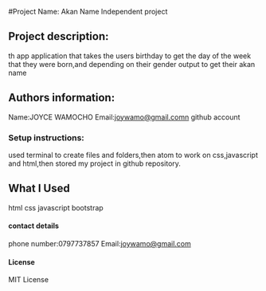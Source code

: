 #Project Name:
Akan Name Independent project
## Project description:
th app application that takes the users birthday to get the day of the week that they were born,and depending on their gender output to get their akan name
## Authors information:
Name:JOYCE WAMOCHO
Email:joywamo@gmail.comn github account

### Setup instructions: 
used terminal to create files and folders,then atom to work on css,javascript and html,then stored my project in github repository.

## What I Used
html
css
javascript
bootstrap

#### contact details
phone number:0797737857
Email:joywamo@gmail.com

#### License
MIT License


